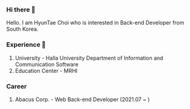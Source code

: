 ### Hi there 👋
Hello. I am HyunTae Choi who is interested in Back-end Developer from South Korea.
### Experience 🏢
1. University - Halla University Department of Information and Communication Software
2. Education Center - MRHI
### Career
1. Abacus Corp. - Web Back-end Developer (2021.07 ~ )
<!--
**hyeontae95/hyeontae95** is a ✨ _special_ ✨ repository because its `README.md` (this file) appears on your GitHub profile.

Here are some ideas to get you started:

- 🔭 I’m currently working on ...
- 🌱 I’m currently learning ...
- 👯 I’m looking to collaborate on ...
- 🤔 I’m looking for help with ...
- 💬 Ask me about ...
- 📫 How to reach me: ...
- 😄 Pronouns: ...
- ⚡ Fun fact: ...
-->
